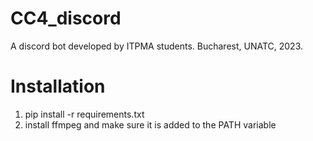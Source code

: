 # CC4_discord
A discord bot developed by ITPMA students.
Bucharest, UNATC, 2023.

# Installation
1. pip install -r requirements.txt
2. install ffmpeg and make sure it is added to the PATH variable
